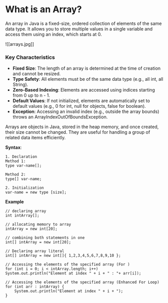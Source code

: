 # What is an Array?

An array in Java is a fixed-size, ordered collection of elements of the same data type. It allows you to store multiple values in a single variable and access them using an index, which starts at 0.

![[arrays.jpg]]
### Key Characteristics

- **Fixed Size**: The length of an array is determined at the time of creation and cannot be resized.
- **Type Safety**: All elements must be of the same data type (e.g., all int, all String).
- **Zero-Based Indexing**: Elements are accessed using indices starting from 0 up to n - 1.
- **Default Values**: If not initialized, elements are automatically set to default values (e.g., 0 for int, null for objects, false for boolean).
- **Exception**: Accessing an invalid index (e.g., outside the array bounds) throws an ArrayIndexOutOfBoundsException.

Arrays are objects in Java, stored in the heap memory, and once created, their size cannot be changed. They are useful for handling a group of related data items efficiently.

**Syntax**:
```
1. Declaration
Method 1:  
type var-name[];

Method 2:  
type[] var-name;

2. Initialization
var-name = new type [size];
```


**Example**
```
// declaring array  
int intArray[];

// allocating memory to array  
intArray = new int[20];

// combining both statements in one  
int[] intArray = new int[20];

// Declaring array literal  
int[] intArray = new int[]{ 1,2,3,4,5,6,7,8,9,10 };

// Accessing the elements of the specified array (For )
for (int i = 0; i < intArray.length; i++)  
System.out.println("Element at index " + i + " : "+ arr[i]);

// Accessing the elements of the specified array (Enhanced For Loop)
for (int arr : intArray) {
	System.out.println("Element at index " + i + ");
}
```